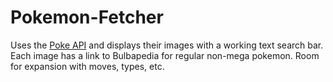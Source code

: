 # Pokemon-Fetcher
Uses the [Poke API](https://pokeapi.co/) and displays their images with a working text search bar. Each image has a link to Bulbapedia for regular non-mega pokemon. Room for expansion with moves, types, etc.
